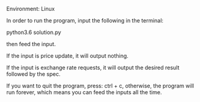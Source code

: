 Environment: Linux

In order to run the program, input the following in the terminal:

python3.6 solution.py


then feed the input.

If the input is price update, it will output nothing.

If the input is exchange rate requests, it will output the desired result followed by the spec.

If you want to quit the program, press: ctrl + c, otherwise, the program will run forever, which means you can feed the inputs all the time.
